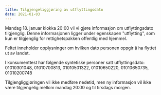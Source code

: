 ```yaml
---
title: Tilgjengeliggjøring av utflyttingsdato
date: 2021-01-03
---
```


Mandag 18. januar klokka 20:00 vil vi gjøre informasjon om utflyttingsdato tilgjenglig. Denne informasjonen ligger under egenskapen "utflytting", som kun er tilgjenglig for rettighetspakken offentlig med hjemmel. 

Feltet inneholder opplysninger om hvilken dato personen oppgir å ha flyttet ut av landet.

I konsumenttest har følgende syntetiske personer satt utflyttingsdato: 01010301048, 01010700813, 01010501322, 01010650220, 01010650735, 01010200748  

Tilgjengliggjøringen vil ikke medføre nedetid, men ny informasjon vil ikke være tilgjengelig mellom mandag 20:00 og til tirsdags morgen.
